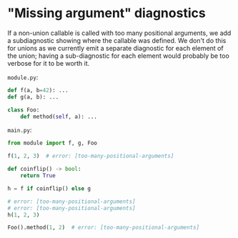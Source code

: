 # "Missing argument" diagnostics

<!-- snapshot-diagnostics -->

If a non-union callable is called with too many positional arguments, we add a subdiagnostic showing
where the callable was defined. We don't do this for unions as we currently emit a separate
diagnostic for each element of the union; having a sub-diagnostic for each element would probably be
too verbose for it to be worth it.

`module.py`:

```py
def f(a, b=42): ...
def g(a, b): ...

class Foo:
    def method(self, a): ...
```

`main.py`:

```py
from module import f, g, Foo

f(1, 2, 3)  # error: [too-many-positional-arguments]

def coinflip() -> bool:
    return True

h = f if coinflip() else g

# error: [too-many-positional-arguments]
# error: [too-many-positional-arguments]
h(1, 2, 3)

Foo().method(1, 2)  # error: [too-many-positional-arguments]
```
